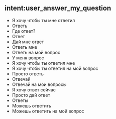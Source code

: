 ## intent:user_answer_my_question
- Я хочу чтобы ты мне ответил
- Ответь
- Где ответ?
- Ответ
- Дай мне ответ
- Ответь мне
- Ответь на мой вопрос
- У меня вопрос
- Я хочу чтобы ты ответил мне
- Я хочу чтобы ты ответил на мой вопрос
- Просто ответь
- Отвечай
- Отвечай на мои вопросы
- Я хочу ответ сейчас
- Просто дай ответ
- Ответы
- Можешь ответить
- Можешь ответить на мой вопрос


